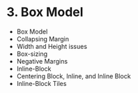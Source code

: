 # 3. Box Model

- Box Model
- Collapsing Margin
- Width and Height issues
- Box-sizing
- Negative Margins
- Inline-Block
- Centering Block, Inline, and Inline Block
- Inline-Block Tiles
